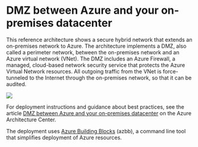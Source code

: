 # DMZ between Azure and your on-premises datacenter

This reference architecture shows a secure hybrid network that extends an on-premises network to Azure. The architecture implements a DMZ, also called a perimeter network, between the on-premises network and an Azure virtual network (VNet). The DMZ includes an Azure Firewall, a managed, cloud-based network security service that protects the Azure Virtual Network resources. All outgoing traffic from the VNet is force-tunneled to the Internet through the on-premises network, so that it can be audited.

![](https://docs.microsoft.com/azure/architecture/reference-architectures/dmz/images/dmz-private.png)

For deployment instructions and guidance about best practices, see the article [DMZ between Azure and your on-premises datacenter](https://docs.microsoft.com/azure/architecture/reference-architectures/dmz/secure-vnet-hybrid) on the Azure Architecture Center.

The deployment uses [Azure Building Blocks](https://github.com/mspnp/template-building-blocks/wiki) (azbb), a command line tool that simplifies deployment of Azure resources.